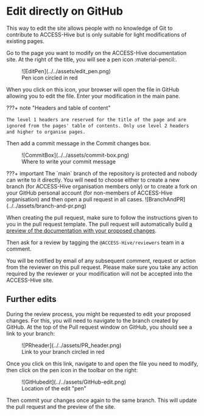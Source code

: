 # Edit directly on GitHub

This way to edit the site allows people with no knowledge of Git to contribute to ACCESS-Hive but is only suitable for light modifications of existing pages.

Go to the page you want to modify on the ACCESS-Hive documentation site. At the right of the title, you will see a pen icon :material-pencil:. 
<figure markdown>
  ![EditPen](../../assets/edit_pen.png)
  <figcaption>Pen icon circled in red</figcaption>
</figure>


When you click on this icon, your browser will open the file in GitHub allowing you to edit the file. Enter your modification in the main pane. 

???+ note "Headers and table of content"
    
    The level 1 headers are reserved for the title of the page and are ignored from the pages' table of contents. Only use level 2 headers and higher to organise pages.

Then add a commit message in the Commit changes box.
<figure markdown>
  ![CommitBox](../../assets/commit-box.png)
  <figcaption>Where to write your commit message</figcaption>
</figure>
???+ important
    The `main` branch of the repository is protected and nobody can write to it directly. You will need to choose either to create a new branch (for ACCESS-Hive organisation members only) or to create a fork on your GitHub personal account (for non-members of ACCESS-Hive organisation) and then open a pull request in all cases.
    ![BranchAndPR](../../assets/branch-and-pr.png)

When creating the pull request, make sure to follow the instructions given to you in the pull request template. The pull request will automatically build [a preview of the documentation with your proposed changes][preview].


Then ask for a review by tagging the `@ACCESS-Hive/reviewers` team in a comment. 

You will be notified by email of any subsequent comment, request or action from the reviewer on this pull request. Please make sure you take any action required by the reviewer or your modification will not be accepted into the ACCESS-Hive site. 

## Further edits

During the review process, you might be requested to edit your proposed changes. For this, you will need to navigate to the branch created by GitHub. At the top of the Pull request window on GitHub, you should see a link to your branch:
<figure markdown>
  ![PRheader](../../assets/PR_header.png)
  <figcaption>Link to your branch circled in red</figcaption>
</figure>

Once you click on this link, navigate to and open the file you need to modify, then click on the pen icon in the toolbar on the right:
<figure markdown>
  ![GitHubedit](../../assets/GitHub-edit.png)
  <figcaption>Location of the edit "pen"</figcaption>
</figure>
Then commit your changes once again to the same branch. This will update the pull request and the preview of the site.

[preview]: local_edit.md#preview-from-a-pull-request